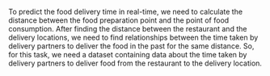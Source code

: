 To predict the food delivery time in real-time, we need to calculate the distance between the food preparation point and the point of food consumption. 
After finding the distance between the restaurant and the delivery locations, we need to find relationships between the time taken by delivery partners to deliver the food in the past for the same distance.
So, for this task, we need a dataset containing data about the time taken by delivery partners to deliver food from the restaurant to the delivery location.
